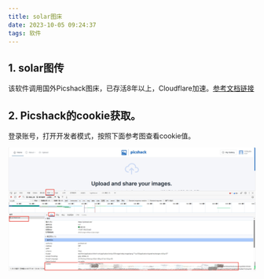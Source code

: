 ```yaml
---
title: solar图床
date: 2023-10-05 09:24:37
tags: 软件
---
```


## 1. solar图传

该软件调用国外Picshack图床，已存活8年以上，Cloudflare加速。[参考文档链接](https://www.52pojie.cn/thread-1812672-1-1.html)

## 2. Picshack的cookie获取。

登录账号，打开开发者模式，按照下面参考图查看cookie值。

![获取cookie](./../img/获取cookie.png)
